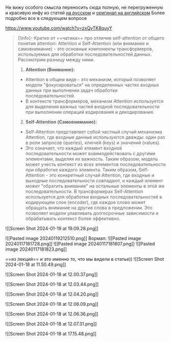 Не вижу особого смысла переносить сюда полную, не перегруженную и красивую инфу из статей [на русском](https://habr.com/ru/articles/486358/) и [оригинал на английском](https://jalammar.github.io/illustrated-transformer/)
Более подробно все в следующем вопросе

https://www.youtube.com/watch?v=zxQyTK8quyY
>[!info]- Кратко от ==чатика== про отличие self-attention от общего понятия attention:
> Attention и Self-Attention (или внимание и самовнимание) - это основные компоненты трансформеров, используемых для обработки последовательностей данных. Рассмотрим разницу между ними.
>1. **Attention (Внимание):**
>   - Attention в общем виде - это механизм, который позволяет модели "фокусироваться" на определенных частях входных данных при выполнении задач обработки последовательностей.
>   - В контексте трансформеров, механизм Attention используется для выделения важных частей входной последовательности при выполнении операций кодирования и декодирования.
>2. **Self-Attention (Самовнимание):**
>   - Self-Attention представляет собой частный случай механизма Attention, где входные данные используются дважды: один раз в роли запросов (queries), ключей (keys) и значений (values).
>   - Это означает, что каждый элемент входной последовательности может взаимодействовать с другими элементами, выделяя их важность. Таким образом, модель может учесть контекст из всех элементов последовательности при обработке каждого элемента.
>Таким образом, Self-Attention - это конкретный случай Attention, где входные и выходные последовательности совпадают, и каждый элемент может "обратить внимание" на остальные элементы в этой же последовательности.
>В трансформерах Self-Attention используется для обработки входных последовательностей в кодирующем слое (encoder), где каждое слово может обращать внимание на другие слова в предложении. Это позволяет модели улавливать долгосрочные зависимости и обрабатывать контекст более эффективно.

![[Screen Shot 2024-01-19 at 19.09.28.png]]

![[Pasted image 20240119212510.png]]
Вормап:
![[Pasted image 20240117181728.png]]
![[Pasted image 20240117181807.png]]
![[Pasted image 20240117181823.png]]

==из лекций== и это именно то, что мы видели в статье))
![[Screen Shot 2024-01-18 at 11.50.49.png]]

![[Screen Shot 2024-01-18 at 12.00.37.png]]

![[Screen Shot 2024-01-18 at 12.03.44.png]]

![[Screen Shot 2024-01-18 at 12.04.20.png]]

![[Screen Shot 2024-01-18 at 12.06.09.png]]

![[Screen Shot 2024-01-18 at 12.06.36.png]]

![[Screen Shot 2024-01-18 at 12.07.31.png]]

![[Screen Shot 2024-01-18 at 17.15.48.png]]